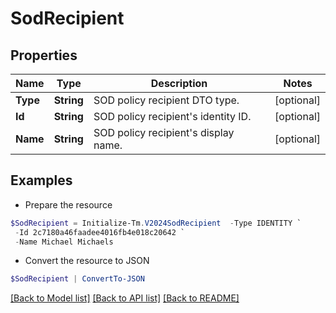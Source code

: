 # SodRecipient
## Properties

Name | Type | Description | Notes
------------ | ------------- | ------------- | -------------
**Type** | **String** | SOD policy recipient DTO type. | [optional] 
**Id** | **String** | SOD policy recipient&#39;s identity ID. | [optional] 
**Name** | **String** | SOD policy recipient&#39;s display name. | [optional] 

## Examples

- Prepare the resource
```powershell
$SodRecipient = Initialize-Tm.V2024SodRecipient  -Type IDENTITY `
 -Id 2c7180a46faadee4016fb4e018c20642 `
 -Name Michael Michaels
```

- Convert the resource to JSON
```powershell
$SodRecipient | ConvertTo-JSON
```

[[Back to Model list]](../README.md#documentation-for-models) [[Back to API list]](../README.md#documentation-for-api-endpoints) [[Back to README]](../README.md)

